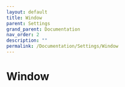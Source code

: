 ```yaml
---
layout: default
title: Window
parent: Settings
grand_parent: Documentation
nav_order: 2
description: ""
permalink: /Documentation/Settings/Window
---
```


# Window